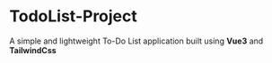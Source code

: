 # TodoList-Project
A simple and lightweight To-Do List application built using **Vue3** and **TailwindCss**
